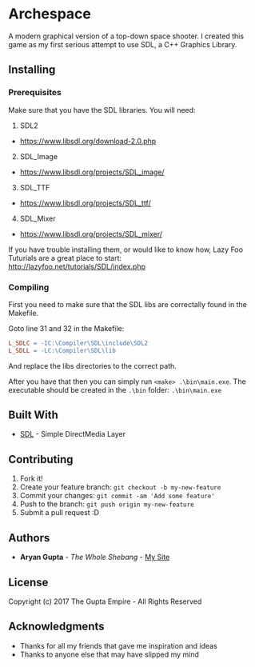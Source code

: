 # Archespace

A modern graphical version of a top-down space shooter. I created this game as my first serious attempt to use SDL, a C++ Graphics Library. 

## Installing

### Prerequisites

Make sure that you have the SDL libraries. You will need:
1. SDL2
  * https://www.libsdl.org/download-2.0.php
2. SDL_Image
  * https://www.libsdl.org/projects/SDL_image/
3. SDL_TTF
  * https://www.libsdl.org/projects/SDL_ttf/
4. SDL_Mixer
  * https://www.libsdl.org/projects/SDL_mixer/
  
If you have trouble installing them, or would like to know how, Lazy Foo Tuturials are a great place to start: http://lazyfoo.net/tutorials/SDL/index.php 

### Compiling

First you need to make sure that the SDL libs are correctally found in the Makefile. 

Goto line 31 and 32 in the Makefile:
```Makefile
L_SDLC = -IC:\Compiler\SDL\include\SDL2 
L_SDLL = -LC:\Compiler\SDL\lib
```
And replace the libs directories to the correct path. 

After you have that then you can simply run `<make> .\bin\main.exe`. The executable should be created in the `.\bin` folder: `.\bin\main.exe`

## Built With

* [SDL](https://www.libsdl.org/) - Simple DirectMedia Layer

## Contributing

1. Fork it!
2. Create your feature branch: `git checkout -b my-new-feature`
3. Commit your changes: `git commit -am 'Add some feature'`
4. Push to the branch: `git push origin my-new-feature`
5. Submit a pull request :D

## Authors

* **Aryan Gupta** - *The Whole Shebang* - [My Site](https://theguptaempire.net)

## License

Copyright (c) 2017 The Gupta Empire - All Rights Reserved

## Acknowledgments

* Thanks for all my friends that gave me inspiration and ideas
* Thanks to anyone else that may have slipped my mind
